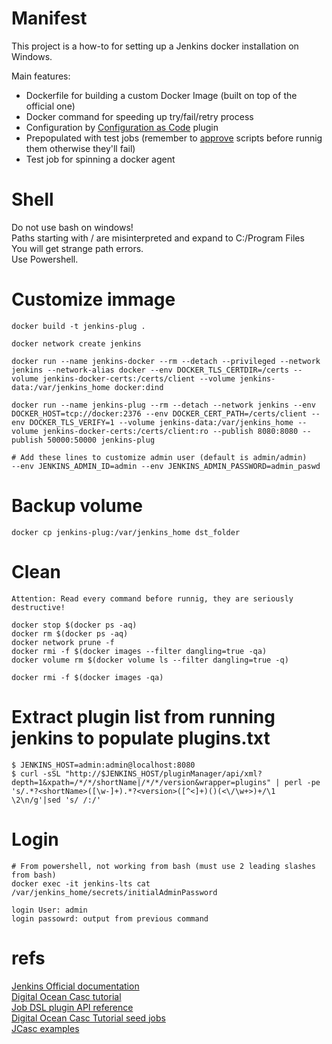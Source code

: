 # Manifest

This project is a how-to for setting up a Jenkins docker installation on Windows.

Main features:
* Dockerfile for building a custom Docker Image (built on top of the official one)
* Docker command for speeding up try/fail/retry process
* Configuration by [Configuration as Code](https://https://plugins.jenkins.io/configuration-as-code/) plugin
* Prepopulated with test jobs (remember to [approve](https://stackoverflow.com/a/45771737/1966366) scripts before runnig them otherwise they'll fail)
* Test job for spinning a docker agent

# Shell

Do not use bash on windows!  
Paths starting with / are misinterpreted and expand to C:/Program Files  
You will get strange path errors.  
Use Powershell.

# Customize immage
    
    docker build -t jenkins-plug .

    docker network create jenkins

    docker run --name jenkins-docker --rm --detach --privileged --network jenkins --network-alias docker --env DOCKER_TLS_CERTDIR=/certs --volume jenkins-docker-certs:/certs/client --volume jenkins-data:/var/jenkins_home docker:dind

    docker run --name jenkins-plug --rm --detach --network jenkins --env DOCKER_HOST=tcp://docker:2376 --env DOCKER_CERT_PATH=/certs/client --env DOCKER_TLS_VERIFY=1 --volume jenkins-data:/var/jenkins_home --volume jenkins-docker-certs:/certs/client:ro --publish 8080:8080 --publish 50000:50000 jenkins-plug

    # Add these lines to customize admin user (default is admin/admin)
    --env JENKINS_ADMIN_ID=admin --env JENKINS_ADMIN_PASSWORD=admin_paswd

# Backup volume

    docker cp jenkins-plug:/var/jenkins_home dst_folder

# Clean

    Attention: Read every command before runnig, they are seriously destructive!

    docker stop $(docker ps -aq)
    docker rm $(docker ps -aq)
    docker network prune -f
    docker rmi -f $(docker images --filter dangling=true -qa)
    docker volume rm $(docker volume ls --filter dangling=true -q)
    
    docker rmi -f $(docker images -qa)

# Extract plugin list from running jenkins to populate plugins.txt

    $ JENKINS_HOST=admin:admin@localhost:8080
    $ curl -sSL "http://$JENKINS_HOST/pluginManager/api/xml?depth=1&xpath=/*/*/shortName|/*/*/version&wrapper=plugins" | perl -pe 's/.*?<shortName>([\w-]+).*?<version>([^<]+)()(<\/\w+>)+/\1 \2\n/g'|sed 's/ /:/'
   

# Login

    # From powershell, not working from bash (must use 2 leading slashes from bash)
    docker exec -it jenkins-lts cat /var/jenkins_home/secrets/initialAdminPassword

    login User: admin
    login passowrd: output from previous command

# refs

[Jenkins Official documentation](https://www.jenkins.io/doc/book/installing/docker/)  
[Digital Ocean Casc tutorial](https://www.digitalocean.com/community/tutorials/how-to-automate-jenkins-setup-with-docker-and-jenkins-configuration-as-code)  
[Job DSL plugin API reference](https://jenkinsci.github.io/job-dsl-plugin/#path/job)  
[Digital Ocean Casc Tutorial seed jobs](https://www.digitalocean.com/community/tutorials/how-to-automate-jenkins-job-configuration-using-job-dsl)  
[JCasc examples](https://github.com/jenkinsci/configuration-as-code-plugin/tree/master/demos)  
